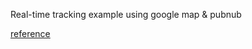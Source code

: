 Real-time tracking example using google map & pubnub

[reference](https://medium.com/@pandhibhaumik/real-time-tracking-using-google-map-pubnub-a8c71293d4fe)
